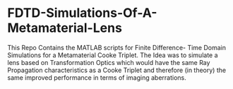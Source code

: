 FDTD-Simulations-Of-A-Metamaterial-Lens
=======================================
This Repo Contains the MATLAB scripts for Finite Difference- Time Domain Simulations for a Metamaterial Cooke Triplet. The Idea was to simulate a lens based on Transformation Optics which would have the same Ray Propagation characteristics as a Cooke Triplet and therefore (in theory) the same improved performance in terms of imaging aberrations. 
